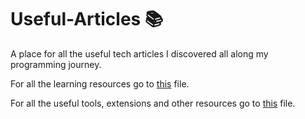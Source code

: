 # Useful-Articles :books:
A place for all the useful tech articles I discovered all along my programming journey.

For all the learning resources go to [this](https://github.com/Quadrified/Useful-Links/blob/master/Learning-Resources.md#learning-resources-books) file.

For all the useful tools, extensions and other resources go to [this](https://github.com/Quadrified/Useful-Links/tree/master#useful-links) file.
